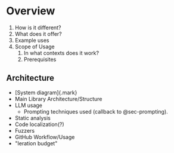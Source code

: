 # Overview

1. How is it different?
2. What does it offer?
3. Example uses
4. Scope of Usage
   1. In what contexts does it work?
   2. Prerequisites

## Architecture

- [System diagram]{.mark}
-  Main Library Architecture/Structure
- LLM usage
  - Prompting techniques used (callback to @sec-prompting).
- Static analysis
- Code localization(?)
- Fuzzers
-  GitHub Workflow/Usage
-  "Ieration budget"
